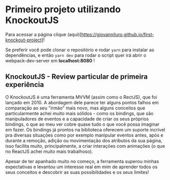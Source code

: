# Primeiro projeto utilizando KnockoutJS

Para acessar a página clique (aqui)[https://giovanniluro.github.io/first-knockout-project]!

Se preferir você pode clonar o repositório e rodar `yarn` para instalar as dependências, e então `yarn dev` para rodar o script
quer irá abrir o webpack-dev-server em __localhost:8080__ !


## KnockoutJS - Review particular de primeira experiência

O KnockoutJS é uma ferramenta MVVM (assim como o RectJS), que foi lançado em 2010. A abordagem dele parece ter alguns pontos falhos em comparação 
ao seu "irmão" mais novo, mas alguns conceitos que particularmente achei muito mais sólidos - como os bindings, que são manipuladores de eventos
e a capacidade de criar os seus próprios bindings, o que ao meu ver cobre quase tudo o que você possa imaginar em fazer. Os bindings já prontos na biblioteca
oferecem um suporte incrível pra diversas situações como por exemplo manipular eventos antes, após e durante a remoção, adição ou movimentação dos atributos da sua 
página, isso facilita muito, principalmente, a criar interações com animações (o que no ReactJS achei muito mais trabalhoso). 

Apesar de ter apanhado muito no começo, a ferramenta superou minhas expectativas e levantou um interesse real em mim de aprender todos os seus conceitos e descobrir
as suas possibilidades e os seus limites!
